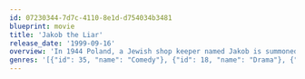 ```yaml
---
id: 07230344-7d7c-4110-8e1d-d754034b3481
blueprint: movie
title: 'Jakob the Liar'
release_date: '1999-09-16'
overview: 'In 1944 Poland, a Jewish shop keeper named Jakob is summoned to ghetto headquarters after being caught out after curfew. While waiting for the German Kommondant, Jakob overhears a German radio broadcast about Russian troop movements. Returned to the ghetto, the shopkeeper shares his information with a friend and then rumors fly that there is a secret radio within the ghetto.'
genres: '[{"id": 35, "name": "Comedy"}, {"id": 18, "name": "Drama"}, {"id": 36, "name": "History"}]'
---
```

